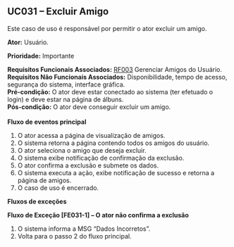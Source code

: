 ## UC031 – Excluir Amigo ##

Este caso de uso é responsável por permitir o ator excluir um amigo.

**Ator:** Usuário.

**Prioridade:** Importante

**Requisitos Funcionais Associados:** [RF003](RF003.md) Gerenciar Amigos do Usuário.<br>
<b>Requisitos Não Funcionais Associados:</b> Disponibilidade, tempo de acesso, segurança do sistema, interface gráfica.<br>
<b>Pré-condição:</b> O ator deve estar conectado ao sistema (ter efetuado o login) e deve estar na página de álbuns.<br>
<b>Pós-condição:</b> O ator deve conseguir excluir um amigo.<br>
<br>
<b>Fluxo de eventos principal</b>

<ol><li>O ator acessa a página de visualização de amigos.<br>
</li><li>O sistema retorna a página contendo todos os amigos do usuário.<br>
</li><li>O ator seleciona o amigo que deseja excluir.<br>
</li><li>O sistema exibe notificação de confirmação da exclusão.<br>
</li><li>O ator confirma a exclusão e submete os dados.<br>
</li><li>O sistema executa a ação, exibe notificação de sucesso e retorna a página de amigos.<br>
</li><li>O caso de uso é encerrado.</li></ol>

<b>Fluxos de exceções</b>

<b>Fluxo de Exceção [FE031-1] – O ator não confirma a exclusão</b><br>
<ol><li>O sistema informa a MSG “Dados Incorretos”.<br>
</li><li>Volta para o passo 2 do fluxo principal.